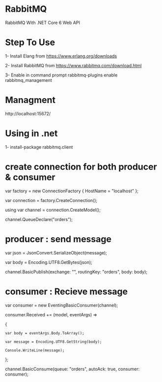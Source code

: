 # RabbitMQ
RabbitMQ With .NET Core 6 Web API
# Step To Use
1- Install Elang from https://www.erlang.org/downloads

2- Install RabbitMQ from https://www.rabbitmq.com/download.html

3- Enable in command prompt rabbitmq-plugins enable rabbitmq_management
# Managment
http://localhost:15672/

# Using in .net

1- install-package rabbitmq.client

# create connection for both producer & consumer

var factory = new ConnectionFactory { HostName = "localhost" };

var connection = factory.CreateConnection();

using var channel = connection.CreateModel();

channel.QueueDeclare("orders");



# producer : send message

var json = JsonConvert.SerializeObject(message);

var body = Encoding.UTF8.GetBytes(json);

channel.BasicPublish(exchange: "", routingKey: "orders", body: body);

# consumer : Recieve message

var consumer = new EventingBasicConsumer(channel);

consumer.Received += (model, eventArgs) =>

{

    var body = eventArgs.Body.ToArray();

    var message = Encoding.UTF8.GetString(body);

    Console.WriteLine(message);

};

channel.BasicConsume(queue: "orders", autoAck: true, consumer: consumer);



